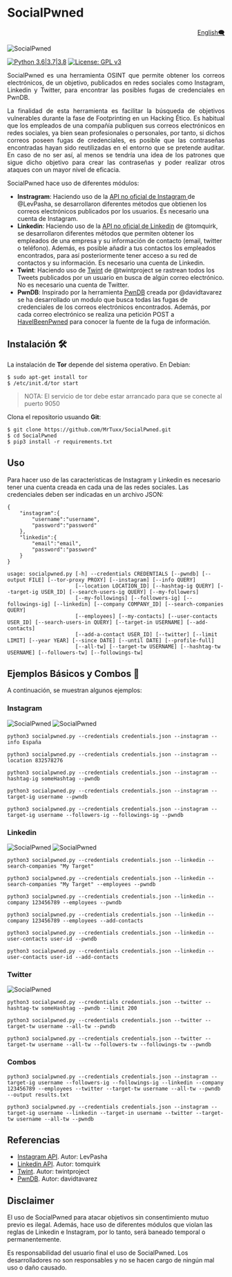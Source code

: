 # SocialPwned

<p align="right">
  <a href=https://github.com/MrTuxx/SocialPwned/blob/master/README.md>English🗨</a>
</p>

![SocialPwned](https://github.com/MrTuxx/SocialPwned/blob/master/docs/images/SocialPwned.PNG "SocialPwned Welcome")

[![Python 3.6|3.7|3.8](https://img.shields.io/badge/Python-3.6%2F3.7%2F3.8-blue.svg)](https://www.python.org/download/releases/3.0/) [![License: GPL v3](https://img.shields.io/badge/License-GPLv3-blue.svg)](https://github.com/MrTuxx/SocialPwned/blob/master/LICENSE)

<p align="justify">
  SocialPwned es una herramienta OSINT que permite obtener los correos electrónicos, de un objetivo, publicados en redes sociales como Instagram, Linkedin y Twitter, para encontrar las posibles fugas de credenciales en PwnDB.
</p>
<p align="justify">
  La finalidad de esta herramienta es facilitar la búsqueda de objetivos vulnerables durante la fase de Footprinting en un Hacking Ético. Es habitual que los empleados de una compañía publiquen sus correos electrónicos en redes sociales, ya bien sean profesionales o personales, por tanto, si dichos correos poseen fugas de credenciales, es posible que las contraseñas encontradas hayan sido reutilizadas en el entorno que se pretende auditar. En caso de no ser así, al menos se tendría una idea de los patrones que sigue dicho objetivo para crear las contraseñas y poder realizar otros ataques con un mayor nivel de eficacia.
 </p>
 
 SocialPwned hace uso de diferentes módulos:
 
- **Instragram**: Haciendo uso de la [API no oficial de Instagram ](https://github.com/LevPasha/Instagram-API-python) de @LevPasha, se desarrollaron diferentes métodos que obtienen los correos electrónicos publicados por los usuarios. Es necesario una cuenta de Instagram.
- **Linkedin**: Haciendo uso de la [API no oficial de Linkedin](https://github.com/tomquirk/linkedin-api) de @tomquirk, se desarrollaron diferentes métodos que permiten obtener los empleados de una empresa y su información de contacto (email, twitter o teléfono). Además, es posible añadir a tus contactos los empleados encontrados, para así posteriormente tener acceso a su red de contactos y su información. Es necesario una cuenta de Linkedin.
- **Twint**: Haciendo uso de [Twint](https://github.com/twintproject/twint) de @twintproject se rastrean todos los Tweets publicados por un usuario en busca de algún correo electrónico. No es necesario una cuenta de Twitter.
- **PwnDB**: Inspirado por la herramienta [PwnDB](https://github.com/davidtavarez/pwndb) creada por @davidtavarez se ha desarrollado un modulo que busca todas las fugas de credenciales de los correos electrónicos encontrados. Además, por cada correo electrónico se realiza una petición POST a [HaveIBeenPwned](https://haveibeenpwned.com/) para conocer la fuente de la fuga de información.

## Instalación 🛠

La instalación de **Tor** depende del sistema operativo. En Debian:
```
$ sudo apt-get install tor
$ /etc/init.d/tor start
```
>NOTA: El servicio de tor debe estar arrancado para que se conecte al puerto 9050

Clona el repositorio usuando **Git**:
```
$ git clone https://github.com/MrTuxx/SocialPwned.git
$ cd SocialPwned
$ pip3 install -r requirements.txt
```
## Uso

Para hacer uso de las características de Instagram y Linkedin es necesario tener una cuenta creada en cada una de las redes sociales. Las credenciales deben ser indicadas en un archivo JSON:
```
{
    "instagram":{
        "username":"username",
        "password":"password"
    },
    "linkedin":{
        "email":"email",
        "password":"password"
    }
}

```
```
usage: socialpwned.py [-h] --credentials CREDENTIALS [--pwndb] [--output FILE] [--tor-proxy PROXY] [--instagram] [--info QUERY]
                      [--location LOCATION_ID] [--hashtag-ig QUERY] [--target-ig USER_ID] [--search-users-ig QUERY] [--my-followers]
                      [--my-followings] [--followers-ig] [--followings-ig] [--linkedin] [--company COMPANY_ID] [--search-companies QUERY]
                      [--employees] [--my-contacts] [--user-contacts USER_ID] [--search-users-in QUERY] [--target-in USERNAME] [--add-contacts]
                      [--add-a-contact USER_ID] [--twitter] [--limit LIMIT] [--year YEAR] [--since DATE] [--until DATE] [--profile-full]
                      [--all-tw] [--target-tw USERNAME] [--hashtag-tw USERNAME] [--followers-tw] [--followings-tw]
```

## Ejemplos Básicos y Combos 🚀

A continuación, se muestran algunos ejemplos:

### Instagram

![SocialPwned](https://github.com/MrTuxx/SocialPwned/blob/master/docs/images/1-3.png "Users with email in Instagram")
![SocialPwned](https://github.com/MrTuxx/SocialPwned/blob/master/docs/images/1-4.png "Leaks Found")
```
python3 socialpwned.py --credentials credentials.json --instagram --info España
```
```
python3 socialpwned.py --credentials credentials.json --instagram --location 832578276
```
```
python3 socialpwned.py --credentials credentials.json --instagram --hashtag-ig someHashtag --pwndb
```
```
python3 socialpwned.py --credentials credentials.json --instagram --target-ig username --pwndb
```
```
python3 socialpwned.py --credentials credentials.json --instagram --target-ig username --followers-ig --followings-ig --pwndb
```

### Linkedin

![SocialPwned](https://github.com/MrTuxx/SocialPwned/blob/master/docs/images/2-2.png "Searching employees of a company in Linkedin")
![SocialPwned](https://github.com/MrTuxx/SocialPwned/blob/master/docs/images/2-4.png "Leaks Found")
```
python3 socialpwned.py --credentials credentials.json --linkedin --search-companies "My Target"
```
```
python3 socialpwned.py --credentials credentials.json --linkedin --search-companies "My Target" --employees --pwndb
```
```
python3 socialpwned.py --credentials credentials.json --linkedin --company 123456789 --employees --pwndb
```
```
python3 socialpwned.py --credentials credentials.json --linkedin --company 123456789 --employees --add-contacts
```
```
python3 socialpwned.py --credentials credentials.json --linkedin --user-contacts user-id --pwndb
```
```
python3 socialpwned.py --credentials credentials.json --linkedin --user-contacts user-id --add-contacts
```
### Twitter
![SocialPwned](https://github.com/MrTuxx/SocialPwned/blob/master/docs/images/3-1.png "Searching in Twitter")

```
python3 socialpwned.py --credentials credentials.json --twitter --hashtag-tw someHashtag --pwndb --limit 200
```
```
python3 socialpwned.py --credentials credentials.json --twitter --target-tw username --all-tw --pwndb
```
```
python3 socialpwned.py --credentials credentials.json --twitter --target-tw username --all-tw --followers-tw --followings-tw --pwndb
```

### Combos

```
python3 socialpwned.py --credentials credentials.json --instagram --target-ig username --followers-ig --followings-ig --linkedin --company 123456789 --employees --twitter --target-tw username --all-tw --pwndb --output results.txt
```
```
python3 socialpwned.py --credentials credentials.json --instagram --target-ig username --linkedin --target-in username --twitter --target-tw username --all-tw --pwndb
```
## Referencias

- [Instagram API](https://github.com/LevPasha/Instagram-API-python). Autor: LevPasha
- [Linkedin API](https://github.com/tomquirk/linkedin-api). Autor: tomquirk
- [Twint](https://github.com/twintproject/twint). Autor: twintproject
- [PwnDB](https://github.com/davidtavarez/pwndb). Autor: davidtavarez

## Disclaimer

El uso de SocialPwned para atacar objetivos sin consentimiento mutuo previo es ilegal. Además, hace uso de diferentes módulos que violan las reglas de Linkedin e Instagram, por lo tanto, será baneado temporal o permanentemente.

Es responsabilidad del usuario final el uso de SocialPwned. Los desarrolladores no son responsables y no se hacen cargo de ningún mal uso o daño causado.
